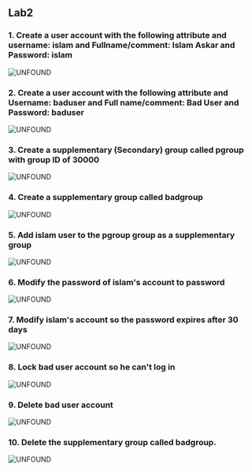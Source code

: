 ## Lab2
### 1. Create a user account with the following attribute and username: islam and Fullname/comment: Islam Askar and Password: islam
![UNFOUND]()

### 2. Create a user account with the following attribute and Username: baduser and Full name/comment: Bad User and Password: baduser
![UNFOUND]()

### 3. Create a supplementary (Secondary) group called pgroup with group ID of 30000
![UNFOUND]()

### 4. Create a supplementary group called badgroup
![UNFOUND]()

### 5. Add islam user to the pgroup group as a supplementary group
![UNFOUND]()

### 6. Modify the password of islam's account to password
![UNFOUND]()

### 7. Modify islam's account so the password expires after 30 days
![UNFOUND]()

### 8. Lock bad user account so he can't log in
![UNFOUND]()

### 9. Delete bad user account
![UNFOUND]()

### 10. Delete the supplementary group called badgroup.
![UNFOUND]()

